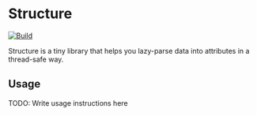 # Structure

[![Build](https://github.com/hakanensari/structure/workflows/build/badge.svg)](https://github.com/hakanensari/structure/actions)

Structure is a tiny library that helps you lazy-parse data into attributes in a thread-safe way.

## Usage

TODO: Write usage instructions here
